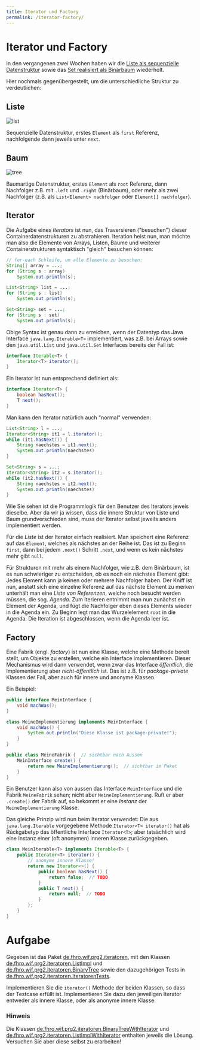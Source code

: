 ```yaml
---
title: Iterator und Factory
permalink: /iterator-factory/
---
```


# Iterator und Factory

In den vergangenen zwei Wochen haben wir die [Liste als sequenzielle Datenstruktur](../listen-generics/) sowie das [Set realisiert als Binärbaum](../sets-baeume/) wiederholt.

Hier nochmals gegenübergestellt, um die unterschiedliche Struktur zu verdeutlichen:

## Liste

![list](../assets/list-od_001.svg)

Sequenzielle Datenstruktur, erstes `Element` als `first` Referenz, nachfolgende dann jeweils unter `next`.

## Baum

![tree](../assets/tree.svg)

Baumartige Datenstruktur, erstes `Element` als `root` Referenz, dann Nachfolger z.B. mit `.left` und `.right` (Binärbaum), oder mehr als zwei Nachfolger (z.B. als `List<Element> nachfolger` oder `Element[] nachfolger`).

## Iterator

Die Aufgabe eines _Iterators_ ist nun, das Traversieren ("besuchen") dieser Containerdatenstrukturen zu abstrahieren.
Iteration heist nun, man möchte man also die Elemente von Arrays, Listen, Bäume und weiterer Containerstrukturen syntaktisch "gleich" besuchen können:

```java
// for-each Schleife, um alle Elemente zu besuchen:
String[] array = ...;
for (String s : array)
	System.out.println(s);

List<String> list = ...;
for (String s : list)
	System.out.println(s);

Set<String> set = ...;
for (String s : set)
	System.out.println(s);
```

Obige Syntax ist genau dann zu erreichen, wenn der Datentyp das Java Interface `java.lang.Iterable<T>` implementiert, was z.B. bei Arrays sowie den `java.util.List` und `java.util.Set` Interfaces bereits der Fall ist:

```java
interface Iterable<T> {
	Iterator<T> iterator();
}
```

Ein Iterator ist nun entsprechend definiert als:

```java
interface Iterator<T> {
	boolean hasNext();
	T next();
}
```

Man kann den Iterator natürlich auch "normal" verwenden:

```java
List<String> l = ...;
Iterator<String> it1 = l.iterator();
while (it1.hasNext()) {
	String naechstes = it1.next();
	System.out.println(naechstes)
}

Set<String> s = ...;
Iterator<String> it2 = s.iterator();
while (it2.hasNext()) {
	String naechstes = it2.next();
	System.out.println(naechstes)
}
```

Wie Sie sehen ist die Programmlogik für den Benutzer des Iterators jeweis dieselbe.
Aber da wir ja wissen, dass die innere Struktur von Liste und Baum grundverschieden sind, muss der Iterator selbst jeweils anders implementiert werden.

Für die *Liste* ist der Iterator einfach realisiert.
Man speichert eine Referenz auf das `Element`, welches als nächstes an der Reihe ist.
Das ist zu Beginn `first`, dann bei jedem `.next()` Schritt `.next`, und wenn es kein nächstes mehr gibt `null`.

Für Strukturen mit mehr als einem Nachfolger, wie z.B. dem Binärbaum, ist es nun schwieriger zu entscheiden, ob es noch ein nächstes Element gibt: Jedes Element kann ja keinen oder mehrere Nachfolger haben.
Der Kniff ist nun, anstatt sich eine einzelne Referenz auf das nächste Element zu merken unterhält man eine _Liste von Referenzen_, welche noch besucht werden müssen, die sog. _Agenda_.
Zum Iterieren entnimmt man nun zunächst ein Element der Agenda, und fügt die Nachfolger eben dieses Elements wieder in die Agenda ein.
Zu Beginn legt man das Wurzelelement `root` in die Agenda.
Die Iteration ist abgeschlossen, wenn die Agenda leer ist.


## Factory

Eine Fabrik (engl. _factory_) ist nun eine Klasse, welche eine Methode bereit stellt, um Objekte zu erstellen, welche ein Interface implementieren.
Dieser Mechanismus wird dann verwendet, wenn zwar das Interface _öffentlich_, die Implementierung aber _nicht-öffentlich_ ist.
Das ist z.B. für _package-private_ Klassen der Fall, aber auch für innere und anonyme Klassen.

Ein Beispiel:

```java
public interface MeinInterface {
	void machWas();
}
```
```java
class MeineImplementierung implements MeinInterface {
	void machWas() {
		System.out.println("Diese Klasse ist package-private!");
	}
}
```
```java
public class MeineFabrik {  // sichtbar nach Aussen
	MeinInterface create() {
		return new MeineImplementierung();  // sichtbar im Paket
	}
}
```

Ein Benutzer kann also von aussen das Interface `MeinInterface` und die Fabrik `MeineFabrik` sehen; nicht aber `MeineImplementierung`.
Ruft er aber `.create()` der Fabrik auf, so bekommt er eine _Instanz_ der `MeineImplementierung` Klasse.

Das gleiche Prinzip wird nun beim Iterator verwendet: Die aus `java.lang.Iterable` vorgegebene Methode `Iterator<T> iterator()` hat als Rückgabetyp das öffentliche Interface `Iterator<T>`; aber tatsächlich wird eine Instanz einer (oft anonymen) inneren Klasse zurückgegeben.

```java
class MeinIterable<T> implements Iterable<T> {
	public Iterator<T> iterator() {
		// anonyme innere Klasse!
		return new Iterator<>() {
			public boolean hasNext() {
				return false;  // TODO
			}
			public T next() {
				return null;  // TODO
			}
		};
	}
}
```



# Aufgabe

Gegeben ist das Paket [de.fhro.wif.prg2.iteratoren](https://github.com/hsro-wif-prg2/refresher/tree/master/src/main/java/de/fhro/wif/prg2/iteratoren/), mit den Klassen [de.fhro.wif.prg2.iteratoren.ListImpl](https://github.com/hsro-wif-prg2/refresher/tree/master/src/main/java/de/fhro/wif/prg2/iteratoren/ListImpl.java) und [de.fhro.wif.prg2.iteratoren.BinaryTree](https://github.com/hsro-wif-prg2/refresher/tree/master/src/main/java/de/fhro/wif/prg2/iteratoren/BinaryTree.java) sowie den dazugehörigen Tests in [de.fhro.wif.prg2.iteratoren.IteratorenTests](https://github.com/hsro-wif-prg2/refresher/tree/master/src/test/java/de/fhro/wif/prg2/iteratoren/IteratorenTests.java).

Implementieren Sie die `iterator()` Methode der beiden Klassen, so dass der Testcase erfüllt ist.
Implementieren Sie dazu den jeweiligen Iterator entweder als innere Klasse, oder als anonyme innere Klasse.

### Hinweis

Die Klassen [de.fhro.wif.prg2.iteratoren.BinaryTreeWithIterator](https://github.com/hsro-wif-prg2/refresher/tree/master/src/main/java/de/fhro/wif/prg2/iteratoren/BinaryTreWithIterator.java) und [de.fhro.wif.prg2.iteratoren.ListImplWithIterator](https://github.com/hsro-wif-prg2/refresher/tree/master/src/main/java/de/fhro/wif/prg2/iteratoren/ListImplWithIterator.java) enthalten jeweils die Lösung.
Versuchen Sie aber diese selbst zu erarbeiten!
